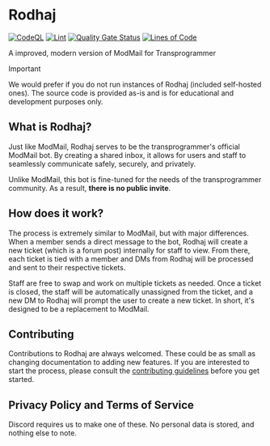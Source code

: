 # Rodhaj

[![CodeQL](https://github.com/transprogrammer/rodhaj/actions/workflows/codeql.yml/badge.svg)](https://github.com/transprogrammer/rodhaj/actions/workflows/codeql.yml) [![Lint](https://github.com/transprogrammer/rodhaj/actions/workflows/lint.yml/badge.svg)](https://github.com/transprogrammer/rodhaj/actions/workflows/lint.yml) [![Quality Gate Status](https://sonarcloud.io/api/project_badges/measure?project=transprogrammer_rodhaj&metric=alert_status)](https://sonarcloud.io/summary/new_code?id=transprogrammer_rodhaj) [![Lines of Code](https://sonarcloud.io/api/project_badges/measure?project=transprogrammer_rodhaj&metric=ncloc)](https://sonarcloud.io/summary/new_code?id=transprogrammer_rodhaj)

A improved, modern version of ModMail for Transprogrammer

> [!IMPORTANT]
> We would prefer if you do not run instances of Rodhaj (included self-hosted ones). The source code is provided as-is and is for educational and development purposes only.

## What is Rodhaj?

Just like ModMail, Rodhaj serves to be the transprogrammer's official ModMail bot. By creating a shared inbox, it allows for users and staff to seamlessly communicate safely, securely, and privately.

Unlike ModMail, this bot is fine-tuned for the needs of the transprogrammer community. As a result, **there is no public invite**.

## How does it work?

The process is extremely similar to ModMail, but with major differences. When a member
sends a direct message to the bot, Rodhaj will create a new ticket (which is a forum post)
internally for staff to view. From there, each ticket is tied with a member and DMs from Rodhaj will be processed and sent to their respective tickets.

Staff are free to swap and work on multiple tickets as needed. Once a ticket is closed, the staff will be automatically unassigned from the ticket, and a new DM to Rodhaj will prompt the user to create a new ticket. In short, it's designed to be a replacement to ModMail.

## Contributing

Contributions to Rodhaj are always welcomed. These could be as small as
changing documentation to adding new features. If you are interested to start
the process, please consult the [contributing guidelines](.github/CONTRIBUTING.md) before
you get started.

## Privacy Policy and Terms of Service

Discord requires us to make one of these. No personal data is stored, and nothing else to note.
